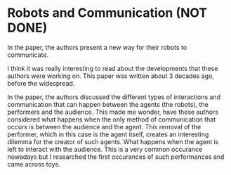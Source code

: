 # Robots and Communication (NOT DONE) 

In the paper, the authors present a new way for their robots to communicate. 

I think it was really interesting to read about the developments that these authors were working on. This paper was written about 3 decades ago, before the widespread. 

In the paper, the authors discussed the different types of interactions and communication that can happen between the agents (the robots), the performers and the audience. This made me wonder, have these authors considered what happens when the only method of communication that occurs is between the audience and the agent. This removal of the performer, which in this case is the agent itself, creates an interesting dilemma for the creator of such agents. What happens when the agent is left to interact with the audience. This is a very common occurance nowadays but I researched the first occurances of such performances and came across toys. 
